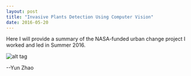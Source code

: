 ```yaml
---
layout: post
title: "Invasive Plants Detection Using Computer Vision"
date: 2016-05-20
---
```


Here I will provide a summary of the NASA-funded urban change project I worked and led in Summer 2016.


![alt tag](https://yun-zhao.github.io/Tank.jpg)

--Yun Zhao
